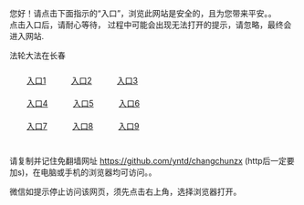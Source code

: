 您好！请点击下面指示的“入口”，浏览此网站是安全的，且为您带来平安。。 <br/>
点击入口后，请耐心等待， 过程中可能会出现无法打开的提示，请忽略，最终会进入网站. </br>

法轮大法在长春<br/>
<div style="padding:10px"><a style="margin:20px" target="_blank" href="https://deyo9gkozo04t.cloudfront.net/2Qpsp?skqwqml" id="ccLink1" rel="nofollow">入口1</a> <a target="_blank" style="margin:20px" href="https://do6moaiaqw4i8.cloudfront.net/2Qpsp?urzhwg" id="ccLink2" rel="nofollow">入口2</a> <a style="margin:20px" target="_blank" href="https://d26fbq2kep2itd.cloudfront.net/2Qpsp?ypiwmtek" id="ccLink3" rel="nofollow">入口3</a></div>

<div style="padding:10px" ><a style="margin:20px" target="_blank" href="https://deyo9gkozo04t.cloudfront.net/2Qpsp?skqwqml" id="ccLink4" rel="nofollow">入口4</a> <a style="margin:20px" href="https://do6moaiaqw4i8.cloudfront.net/2Qpsp?urzhwg" target="_blank" id="ccLink5" rel="nofollow">入口5</a> <a style="margin:20px" href="https://d26fbq2kep2itd.cloudfront.net/2Qpsp?ypiwmtek" target="_blank" id="ccLink6" rel="nofollow">入口6</a></div>

<div style="padding:10px"><a style="margin:20px" target="_blank" href="https://deyo9gkozo04t.cloudfront.net/2Qpsp?skqwqml" id="ccLink7" rel="nofollow">入口7</a> <a style="margin:20px" href="https://do6moaiaqw4i8.cloudfront.net/2Qpsp?urzhwg" target="_blank" id="ccLink8" rel="nofollow">入口8</a> <a style="margin:20px" target="_blank" href="https://d26fbq2kep2itd.cloudfront.net/2Qpsp?ypiwmtek" id="ccLink9" rel="nofollow">入口9</a></div>

<br/>



请复制并记住免翻墙网址 https://github.com/yntd/changchunzx (http后一定要加s)，在电脑或手机的浏览器均可访问。。<br/>

微信如提示停止访问该网页，须先点击右上角，选择浏览器打开。
